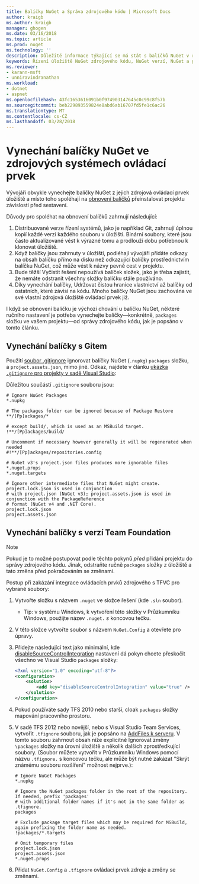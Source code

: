 ```yaml
---
title: Balíčky NuGet a Správa zdrojového kódu | Microsoft Docs
author: kraigb
ms.author: kraigb
manager: ghogen
ms.date: 03/16/2018
ms.topic: article
ms.prod: nuget
ms.technology: ''
description: Důležité informace týkající se má stát s balíčků NuGet v rámci správy verzí a zdroj řízení systémů a jak vynechejte balíčky s git a TFVC.
keywords: Řízení úložiště NuGet zdrojového kódu, NuGet verzí, NuGet a git, NuGet a sady TFS, NuGet a TFVC, vynechejte balíčky, zdrojová ovládací prvek úložiště, verze
ms.reviewer:
- karann-msft
- unniravindranathan
ms.workload:
- dotnet
- aspnet
ms.openlocfilehash: 43fc1653616091b0f974903147645c0c99c8f57b
ms.sourcegitcommit: beb229893559824e8abd6ab16707fd5fe1c6ac26
ms.translationtype: MT
ms.contentlocale: cs-CZ
ms.lasthandoff: 03/28/2018
---
```

# <a name="omitting-nuget-packages-in-source-control-systems"></a>Vynechání balíčky NuGet ve zdrojových systémech ovládací prvek

Vývojáři obvykle vynechejte balíčky NuGet z jejich zdrojová ovládací prvek úložiště a místo toho spoléhají na [obnovení balíčků](package-restore.md) přeinstalovat projektu závislosti před sestavení.

Důvody pro spoléhat na obnovení balíčků zahrnují následující:

1. Distribuované verze řízení systémů, jako je například Git, zahrnují úplnou kopií každé verzi každého souboru v úložišti. Binární soubory, které jsou často aktualizované vést k výrazné tomu a prodlouží dobu potřebnou k klonovat úložiště.
1. Když balíčky jsou zahrnuty v úložišti, podléhají vývojáři přidáte odkazy na obsah balíčku přímo na disku než odkazující balíčky prostřednictvím balíčku NuGet, což může vést k názvy pevně cest v projektu.
1. Bude těžší Vyčistit řešení nepoužívá balíček složek, jako je třeba zajistit, že nemáte odstranit všechny složky balíčku stále používáno.
1. Díky vynechání balíčky, Udržovat čistou hranice vlastnictví až balíčky od ostatních, které závisí na kódu. Mnoho balíčky NuGet jsou zachována ve své vlastní zdrojová úložiště ovládací prvek již.

I když se obnovení balíčku je výchozí chování u balíčku NuGet, některé ručního nastavení je potřeba vynechejte balíčky&mdash;konkrétně, `packages` složku ve vašem projektu&mdash;od správy zdrojového kódu, jak je popsáno v tomto článku.

## <a name="omitting-packages-with-git"></a>Vynechání balíčky s Gitem

Použití [soubor .gitignore](https://git-scm.com/docs/gitignore) ignorovat balíčky NuGet (`.nupkg`) `packages` složku, a `project.assets.json`, mimo jiné. Odkaz, najdete v článku [ukázka `.gitignore` pro projekty v sadě Visual Studio](https://github.com/github/gitignore/blob/master/VisualStudio.gitignore):

Důležitou součástí `.gitignore` souboru jsou:

```gitignore
# Ignore NuGet Packages
*.nupkg

# The packages folder can be ignored because of Package Restore
**/[Pp]ackages/*

# except build/, which is used as an MSBuild target.
!**/[Pp]ackages/build/

# Uncomment if necessary however generally it will be regenerated when needed
#!**/[Pp]ackages/repositories.config

# NuGet v3's project.json files produces more ignorable files
*.nuget.props
*.nuget.targets

# Ignore other intermediate files that NuGet might create. project.lock.json is used in conjunction
# with project.json (NuGet v3); project.assets.json is used in conjunction with the PackageReference
# format (NuGet v4 and .NET Core).
project.lock.json
project.assets.json
```

## <a name="omitting-packages-with-team-foundation-version-control"></a>Vynechání balíčky s verzí Team Foundation

> [!Note]
> Pokud je to možné postupovat podle těchto pokynů *před* přidání projektu do správy zdrojového kódu. Jinak, odstraňte ručně `packages` složky z úložiště a tato změna před pokračováním se změnami.

Postup při zakázání integrace ovládacích prvků zdrojového s TFVC pro vybrané soubory:

1. Vytvořte složku s názvem `.nuget` ve složce řešení (kde `.sln` soubor).
    - Tip: v systému Windows, k vytvoření této složky v Průzkumníku Windows, použijte název `.nuget.` *s* koncovou tečku.

1. V této složce vytvořte soubor s názvem `NuGet.Config` a otevřete pro úpravy.

1. Přidejte následující text jako minimální, kde [disableSourceControlIntegration](../reference/nuget-config-file.md#solution-section) nastavení dá pokyn chcete přeskočit všechno ve Visual Studio `packages` složky:

   ```xml
   <?xml version="1.0" encoding="utf-8"?>
   <configuration>
       <solution>
           <add key="disableSourceControlIntegration" value="true" />
       </solution>
   </configuration>
   ```

1. Pokud používáte sady TFS 2010 nebo starší, cloak `packages` složky mapování pracovního prostoru.

1. V sadě TFS 2012 nebo novější, nebo s Visual Studio Team Services, vytvořit `.tfignore` souboru, jak je popsáno na [AddFiles k serveru](https://www.visualstudio.com/en-us/docs/tfvc/add-files-server#tfignore). V tomto souboru zahrnout obsah níže explicitně Ignorovat změny `\packages` složky na úrovni úložiště a několik dalších zprostředkující soubory. (Soubor můžete vytvořit v Průzkumníku Windows pomocí názvu `.tfignore.` s koncovou tečku, ale může být nutné zakázat "Skrýt známému souboru rozšíření" možnost nejprve.):

   ```cli
   # Ignore NuGet Packages
   *.nupkg

   # Ignore the NuGet packages folder in the root of the repository. If needed, prefix 'packages'
   # with additional folder names if it's not in the same folder as .tfignore.   
   packages

   # Exclude package target files which may be required for MSBuild, again prefixing the folder name as needed.
   !packages/*.targets

   # Omit temporary files
   project.lock.json
   project.assets.json
   *.nuget.props
   ```

1. Přidat `NuGet.Config` a `.tfignore` ovládací prvek zdroje a změny se změnami.
